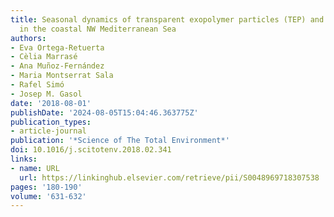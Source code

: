 ```yaml
---
title: Seasonal dynamics of transparent exopolymer particles (TEP) and their drivers
  in the coastal NW Mediterranean Sea
authors:
- Eva Ortega-Retuerta
- Cèlia Marrasé
- Ana Muñoz-Fernández
- Maria Montserrat Sala
- Rafel Simó
- Josep M. Gasol
date: '2018-08-01'
publishDate: '2024-08-05T15:04:46.363775Z'
publication_types:
- article-journal
publication: '*Science of The Total Environment*'
doi: 10.1016/j.scitotenv.2018.02.341
links:
- name: URL
  url: https://linkinghub.elsevier.com/retrieve/pii/S0048969718307538
pages: '180-190'
volume: '631-632'
---
```

